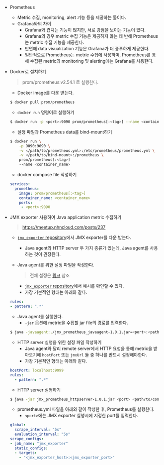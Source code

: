 - Prometheus
  - Metric 수집, monitoring, alert 기능 등을 제공하는 툴이다.
  - Grafana와의 차이
    - Grafana와 겹치는 기능이 많지만, 서로 강점을 보이는 기능이 있다.
    - Grafana의 경우 metric 수집 기능은 제공하지 않는 데 반해 Prometheus는 metric 수집 기능을 제공한다.
    - 반면에 data visualization 기능은 Grafana가 더 풍푸하게 제공한다.
    - 일반적으로 Prometheus는 metric 수집에 사용하며, Prometheus를 통해 수집된 metric의 monitoring 및 alerting에는 Grafana를 사용한다.



- Docker로 설치하기

  > prom/prometheus:v2.54.1 로 실행한다.

  - Docker image를 다운 받는다.

  ```bash
  $ docker pull prom/prometheus
  ```

  - `docker run` 명령어로 실행하기

  ```bash
  $ docker run -p <port>:9090 prom/prometheus[:<tag>] --name <container_name>
  ```

  - 설정 파일과 Prometheus data를 bind-mount하기

  ```bash
  $ docker run \
      -p 9090:9090 \
      -v </path/to/prometheus.yml>:/etc/prometheus/prometheus.yml \
      -v </path/to/bind-mount>:/prometheus \
      prom/prometheus[:<tag>]
      --name <container_name>
  ```

  - docker compose file 작성하기

  ```yaml
  services:
    prometheus:
      image: prom/prometheus[:<tag>]
      container_name: <container_name>
      ports:
       - <port>:9090
  ```



- JMX exporter 사용하여 Java application metric 수집하기

  > https://meetup.nhncloud.com/posts/237

  - [`jmx_exporter` repository](https://github.com/prometheus/jmx_exporter/releases)에서 JMX exporter를 다운 받는다.

    - Java agent와 HTTP server 두 가지 종류가 있는데, Java agent를 사용하는 것이 권장된다.

  - Java agent를 위한 설정 파일을 작성한다.

    > 전체 설정은 [링크](https://github.com/prometheus/jmx_exporter/tree/release-1.0.1/docs) 참조

    - [`jmx_exporter` repository](https://github.com/prometheus/jmx_exporter/tree/main/example_configs)에서 예시를 확인할 수 있다.
    - 가장 기본적인 형태는 아래와 같다.

  ```yaml
  rules:
  - pattern: ".*"
  ```

  - Java agent를 실행한다.
    - `-jar` 옵션에 metric을 수집할 jar file의 경로를 입력한다.

  ```bash
  $ java -javaagent:./jmx_prometheus_javaagent-1.0.1.jar=<port>:<path/to/config/file> -jar <path/to/jar/file>
  ```

  - HTTP server 실행을 위한 설정 파일 작성하기
    - Java agent와 달리 remote server에서 HTTP 요청을 통해 metric을 받아오기에 `hostPort` 또는 `jmxUrl` 둘 중 하나를 반드시 설정해야한다.
    - 가장 기본적인 형태는 아래와 같다.

  ```yaml
  hostPort: localhost:9999
  rules:
    - pattern: ".*"
  ```

  - HTTP server 실행하기

  ```bash
  $ java -jar jmx_prometheus_httpserver-1.0.1.jar <port> <path/to/config/file>
  ```

  - prometheus.yml 파일을 아래와 같이 작성한 후, Prometheus를 실행한다.
    - `<port>`에는 JMX exporter 실행시에 지정한 port를 입력한다.

  ```yaml
  global:
    scrape_interval: "5s"
    evaluation_interval: "5s"
  scrape_configs:
  - job_name: "jmx_exporter"
    static_configs:
    - targets:
      - "<jmx_exporter_host>:<jmx_exporter_port>"
  ```









